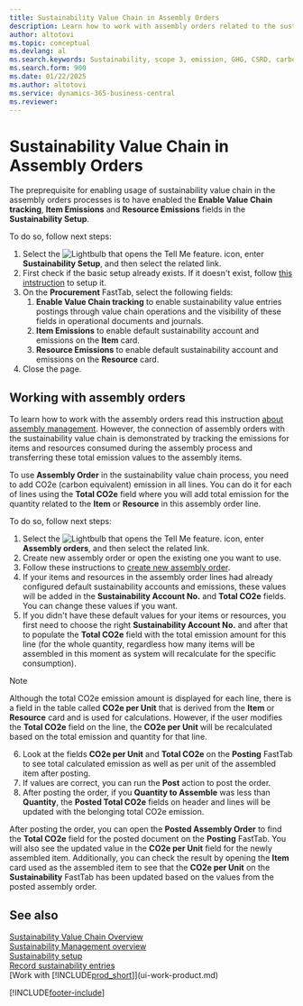 ```yaml
---
title: Sustainability Value Chain in Assembly Orders
description: Learn how to work with assembly orders related to the sustainability value chain process.
author: altotovi
ms.topic: conceptual
ms.devlang: al
ms.search.keywords: Sustainability, scope 3, emission, GHG, CSRD, carbon, CO2, value chain, assembly
ms.search.form: 900
ms.date: 01/22/2025
ms.author: altotovi
ms.service: dynamics-365-business-central
ms.reviewer: 
---
```



# Sustainability Value Chain in Assembly Orders   

The preprequisite for enabling usage of sustainability value chain in the assembly orders processes is to have enabled the **Enable Value Chain tracking**, **Item Emissions** and **Resource Emissions** fields in the **Sustainability Setup**.  

To do so, follow next steps:   

1. Select the ![Lightbulb that opens the Tell Me feature.](media/ui-search/search_small.png "Tell me what you want to do") icon, enter **Sustainability Setup**, and then select the related link. 
2. First check if the basic setup already exists. If it doesn't exist, follow [this intstruction](finance-sustainability-setup.md) to setup it.  
3. On the **Procurement** FastTab, select the following fields:
   1. **Enable Value Chain tracking** to enable sustainability value entries postings through value chain operations and the visibility of these fields in operational documents and journals.
   2. **Item Emissions** to enable default sustainability account and emissions on the **Item** card.
   3. **Resource Emissions** to enable default sustainability account and emissions on the **Resource** card.
5. Close the page.   

## Working with assembly orders  

To learn how to work with the assembly orders read this instruction [about assembly management](assembly-assemble-items.md). However, the connection of assembly orders with the sustainability value chain is demonstrated by tracking the emissions for items and resources consumed during the assembly process and transferring these total emission values to the assembly items.  

To use **Assembly Order** in the sustainability value chain process, you need to add CO2e (carbon equivalent) emission in all lines. You can do it for each of lines using the **Total CO2e** field where you will add total emission for the quantity related to the **Item** or **Resource** in this assembly order line.   

To do so, follow next steps:   

1. Select the ![Lightbulb that opens the Tell Me feature.](media/ui-search/search_small.png "Tell me what you want to do") icon, enter **Assembly orders**, and then select the related link.
2. Create new assembly order or open the existing one you want to use.   
3. Follow these instructions to [create new assembly order](assembly-how-to-assemble-items.md#to-assemble-an-item-to-stock).   
4. If your items and resources in the assembly order lines had already configured default sustainability accounts and emissions, these values will be added in the **Sustainability Account No.** and **Total CO2e** fields. You can change these values if you want. 
5. If you didn't have these default values for your items or resources, you first need to choose the right **Sustainability Account No.** and after that to populate the **Total CO2e** field with the total emission amount for this line (for the whole quantity, regardless how many items will be assembled in this moment as system will recalculate for the specific consumption). 

> [!NOTE]
> Although the total CO2e emission amount is displayed for each line, there is a field in the table called **CO2e per Unit** that is derived from the **Item** or **Resource** card and is used for calculations. However, if the user modifies the **Total CO2e** field on the line, the **CO2e per Unit** will be recalculated based on the total emission and quantity for that line.  

6. Look at the fields **CO2e per Unit** and **Total CO2e** on the **Posting** FastTab to see total calculated emission as well as per unit of the assembled item after posting. 
7. If values are correct, you can run the **Post** action to post the order.   
8. After posting the order, if you **Quantity to Assemble** was less than **Quantity**, the **Posted Total CO2e** fields on header and lines will be updated with the belonging total CO2e emission.  

After posting the order, you can open the **Posted Assembly Order** to find the **Total CO2e** field for the posted document on the **Posting** FastTab. You will also see the updated value in the **CO2e per Unit** field for the newly assembled item. Additionally, you can check the result by opening the **Item** card used as the assembled item to see that the **CO2e per Unit** on the **Sustainability** FastTab has been updated based on the values from the posted assembly order.


## See also  

[Sustainability Value Chain Overview](value-chain-howto-overview.md)  
[Sustainability Management overview](finance-manage-sustainability.md)  
[Sustainability setup](finance-sustainability-setup.md)   
[Record sustainability entries](finance-sustainability-journal.md)    
[Work with [!INCLUDE[prod_short](includes/prod_short.md)]](ui-work-product.md)   

[!INCLUDE[footer-include](includes/footer-banner.md)]
